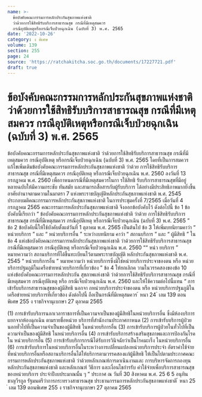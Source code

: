 ```yaml
---
name: >-
  ข้อบังคับคณะกรรมการหลักประกันสุขภาพแห่งชาติ
  ว่าด้วยการใช้สิทธิรับบริการสาธารณสุข กรณีที่มีเหตุสมควร
  กรณีอุบัติเหตุหรือกรณีเจ็บป่วยฉุกเฉิน (ฉบับที่ 3) พ.ศ. 2565
date: '2022-10-26'
category: ง พิเศษ
volume: 139
section: 255
page: 24
source: 'https://ratchakitcha.soc.go.th/documents/17227721.pdf'
draft: true
---
```


# ข้อบังคับคณะกรรมการหลักประกันสุขภาพแห่งชาติ ว่าด้วยการใช้สิทธิรับบริการสาธารณสุข กรณีที่มีเหตุสมควร กรณีอุบัติเหตุหรือกรณีเจ็บป่วยฉุกเฉิน (ฉบับที่ 3) พ.ศ. 2565

ข้อบังคับคณะกรรมการหลักประกันสุขภาพแห่งชาติ ว่าด้วยการใช้สิทธิรับบริการสาธารณสุข กรณีที่มีเหตุสมควร กรณีอุบัติเหตุ หรือกรณีเจ็บป่วยฉุกเฉิน (ฉบับที่ 3) พ.ศ. 2565 โดยที่เป็นการสมควรแก้ไขเพิ่มเติมข้อบังคับคณะกรรมการหลักประกันสุขภาพแห่งชาติ ว่าด้วย การใช้สิทธิรับบริการสาธารณสุข กรณีที่มีเหตุสมควร กรณีอุบัติเหตุ หรือกรณีเจ็บป่วยฉุกเฉิน พ.ศ. 2560 ลงวันที่ 13 กรกฎาคม พ.ศ. 2560 เพื่อกาหนดกรณีที่มีเหตุสมควรในกา รใช้สิทธิ รับบริการสาธารณสุขที่มีอยู่หลายฉบับให้มีความกระชับ ทันสมัย และสามารถสื่อสารกับผู้รับบริการ ได้อย่างมีประสิทธิภาพมากยิ่งขึ้น อาศัยอำนาจตามความในมาตรา 7 แห่งพระราชบัญญัติหลักประกันสุขภาพแห่งชาติ พ.ศ. 2545 ประกอบมติคณะกรรมการหลักประกันสุขภาพแห่งชาติ ในการประชุมครั้งที่ 7/2565 เมื่อวันที่ 4 กรกฎาคม 2565 คณะกรรมการหลักประกันสุขภาพแห่งชาติ จึงออกข้อบังคับไว้ ดังต่อไปนี้ ข้อ 1 ข้อบังคับนี้เรียกว่า “ ข้อบังคับคณะกรรมการหลักประกันสุขภาพแห่งชำติ ว่าด้วย การใช้สิทธิรับบริการสาธารณสุข กรณีที่มีเหตุสมควร กรณีอุบัติเหตุ หรือกรณีเจ็บป่วยฉุกเฉิน (ฉบับที่ 3) พ.ศ. 2565 ” ข้อ 2 ข้อบังคับนี้ให้ใช้บังคับตั้งแต่วันที่ 1 ตุลาคม พ.ศ. 2565 เป็นต้นไป ข้อ 3 ให้เพิ่มบทนิยามคาว่า “ หน่วยบริการ ” และ “ หน่วยบริการอื่น ” ระหว่างบทนิยาม คาว่า “ สถานบริการ ” และ “ ผู้มีสิทธิ ” ในข้อ 4 แห่งข้อบังคับคณะกรรมการหลักประกันสุขภาพแห่งชาติ ว่าด้วยการใช้สิทธิรับบริการสาธารณสุข กรณีที่มีเหตุสมควร กรณีอุบัติเหตุ หรือกรณีเจ็บป่วยฉุกเฉิน พ.ศ. 2560 ““ หน่ว ยบริการ ” หมายความว่า สถานบริการที่ได้ขึ้นทะเบียนไว้ตามพระราชบัญญัติ หลักประกันสุขภาพแห่งชาติ พ.ศ. 2545 “ หน่วยบริการอื่น ” หมายความว่า หน่วยบริการซึ่งมิใช่หน่วยบริการประจาของตน หรือ หน่วยบริการปฐมภูมิในเครือข่ายหน่วยบริการที่เกี่ยวข้อง ” ข้อ 4 ให้ยกเลิกค วามในวรรคสองของข้อ 10 แห่งข้อบังคับคณะกรรมการหลักประกัน สุขภาพแห่งชาติ ว่าด้วยการใช้สิทธิรับบริการสาธารณสุข กรณีที่มีเหตุสมควร กรณีอุบัติเหตุ หรือ กรณีเจ็บป่วยฉุกเฉิน พ.ศ. 2560 และให้ใช้ความต่อไปนี้แทน “ การเข้ารับบริการสาธารณสุขของผู้มีสิทธิ นอกจา กหน่วยบริการประจำของตน หรือ หน่วยบริการปฐมภูมิในเครือข่ายหน่วยบริการที่เกี่ยวข้อง ดังต่อไปนี้ ถือเป็นกรณีที่มีเหตุสมควร ้ หนา 24 ่ เลม 139 ตอนพิเศษ 255 ง ราชกิจจานุเบกษา 27 ตุลาคม 2565

(1) การเข้ารับบริการนอกเวลาราชการที่เป็นความจาเป็นของผู้มีสิทธิในหน่วยบริการอื่น ซึ่งมีห้องบริการแยกจากห้องฉุกเฉิน ตามรายชื่อหน่วย บริการที่สำนักงานประกาศกาหนด (2) การเข้ารับบริการผู้ป่วยนอกทั่วไปที่เป็นความจำเป็นของผู้มีสิทธิ ในหน่วยบริการอื่น (3) การเข้ารับบริการผู้ป่วยในทั่วไปที่เป็นความจำเป็นของผู้มีสิทธิ ในหน่วยบริการอื่น (4) การเข้ารับบริการสร้างเสริมสุขภาพและการป้องกันโรค ใน หน่วยบริการอื่น (5) การเข้ารับบริการกรณีได้รับการวินิจฉัยว่าเป็นโรคมะเร็ง ในหน่วยบริการอื่น (6) การเข้ารับบริการในหน่วยบริการอื่นในระหว่างการเปลี่ยนแปลงหน่วยบริการประจำ อัตราค่าใช้จ่ายที่หน่วยบริการอื่นหรือสถานบริการอื่นได้ให้บริการตามวรรคสองแก่ผู้มีสิทธิ ให้เป็นไปตามประกาศคณะกรรมการหลักประกันสุขภาพแห่งชาติ ว่าด้วยหลักเกณฑ์การดาเนินงานและ การบริหารจัดการกองทุนหลักประกันสุขภาพแห่งชาติ และหลักเกณฑ์ วิธีการ และเงื่อนไขกำรรับ ค่าใช้จ่ายเพื่อบริการสาธารณสุขของหน่วยบริการ ประจำปีงบประมาณนั้น ๆ ” ประกาศ ณ วันที่ 30 สิงหาคม พ.ศ. 25 6 5 อนุทิน ชาญวีรกูล รัฐมนตรีว่าการกระทรวงสาธารณสุข ประธานกรรมการหลักประกันสุขภาพแห่งชาติ ้ หนา 25 ่ เลม 139 ตอนพิเศษ 255 ง ราชกิจจานุเบกษา 27 ตุลาคม 2565
